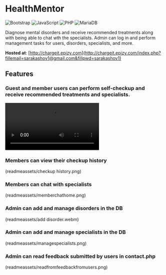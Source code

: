 # HealthMentor

![Bootstrap](https://img.shields.io/badge/bootstrap-%23563D7C.svg?style=for-the-badge&logo=bootstrap&logoColor=white)
![JavaScript](https://img.shields.io/badge/javascript-%23323330.svg?style=for-the-badge&logo=javascript&logoColor=%23F7DF1E)
![PHP](https://img.shields.io/badge/php-%23777BB4.svg?style=for-the-badge&logo=php&logoColor=white)
![MariaDB](https://img.shields.io/badge/MariaDB-003545?style=for-the-badge&logo=mariadb&logoColor=white)

Diagnose mental disorders and receive recommended treatments  along with being able to chat wth the specialists. Admin can log in and perform management tasks for users, disorders, specialists, and more.

**Hosted at**: [http://chargeit.epizy.com](http://chargeit.epizy.com/index.php?fillemail=sarakashov1@gmail.com&fillpwd=sarakashov1)



## Features

### Guest and member users can perform self-checkup and receive recommended treatments and specialists.

![selfcheckup.mp4](https://github.com/devtahmid/readmeassets/selfcheckup.mp4)

### Members can view their checkup history

(readmeassets/checkup history.png)

### Members can chat with specialists

(readmeassets/memberchathome.png)

### Admin can add and manage disorders in the DB

(readmeassets/add disorder.webm)

### Admin can add and manage specialists in the DB

(readmeassets/managespecialists.png)

### Admin can read feedback submitted by users in contact.php

(readmeassets/readfromfeedbackfromusers.png)




